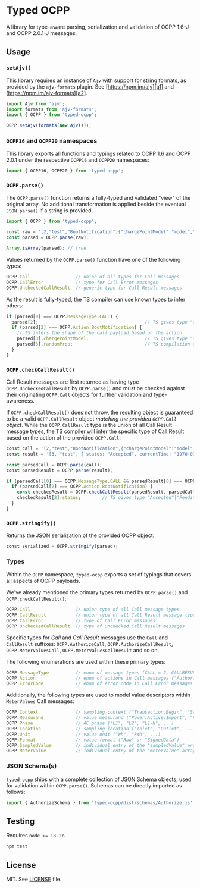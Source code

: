 
# Typed OCPP

A library for type-aware parsing, serialization and validation of OCPP 1.6-J
and OCPP 2.0.1-J messages.

## Usage

### `setAjv()`

This library requires an instance of `Ajv` with support for string formats,
as provided by the `ajv-formats` plugin. See [https://npm.im/ajv][a1] and 
[https://npm.im/ajv-formats][a2].

```typescript
import Ajv from 'ajv';
import formats from 'ajv-formats';
import { OCPP } from 'typed-ocpp';

OCPP.setAjv(formats(new Ajv()));
```

[a1]: https://npm.im/ajv
[a2]: https://npm.im/ajv-formats

### `OCPP16` and `OCPP20` namespaces

This library exports all functions and typings related to OCPP 1.6 and
OCPP 2.0.1 under the respective `OCPP16` and `OCPP20` namespaces:

```typescript
import { OCPP16, OCPP20 } from 'typed-ocpp';
```

### `OCPP.parse()`

The `OCPP.parse()` function returns a fully-typed and validated "view" of the
original array. No additional transformation is applied beside the eventual 
`JSON.parse()` if a string is provided.

```typescript
import { OCPP } from 'typed-ocpp';

const raw = '[2,"test","BootNotification",{"chargePointModel":"model","chargePointVendor":"vendor"}]';
const parsed = OCPP.parse(raw);

Array.isArray(parsed); // true
```

Values returned by the `OCPP.parse()` function have one of the following types:

```typescript
OCPP.Call                 // union of all types for Call messages
OCPP.CallError            // type for Call Error messages
OCPP.UncheckedCallResult  // generic type for Call Result messages
```

As the result is fully-typed, the TS compiler can use known types to infer
others:

```typescript
if (parsed[0] === OCPP.MessageType.CALL) {
  parsed[2];                                        // TS gives type "OCPP.Action"          
  if (parsed[2] === OCPP.Action.BootNotification) {
    // TS infers the shape of the call payload based on the action
    parsed[3].chargePointModel;                     // TS gives type "string"
    parsed[3].randomProp;                           // TS compilation error
  }
}
```

### `OCPP.checkCallResult()`

Call Result messages are first returned as having type
`OCPP.UncheckedCallResult` by `OCPP.parse()` and must be checked against their
originating `OCPP.Call` objects for further validation and type-awareness.

If `OCPP.checkCallResult()` does not throw, the resulting object is guaranteed
to be a valid `OCPP.CallResult` object _matching the provided `OCPP.Call` 
object_. While the `OCPP.CallResult` type is the union of all Call Result
message types, the TS compiler will infer the specific type of Call Result
based on the action of the provided `OCPP.Call`:

```typescript
const call = '[2,"test","BootNotification",{"chargePointModel":"model","chargePointVendor":"vendor"}]';
const result = '[3, "test", { status: "Accepted", currentTime: "1970-01-01T00:00:00.000Z", interval: 10 }]';

const parsedCall = OCPP.parse(call);
const parsedResult = OCPP.parse(result);

if (parsedCall[0] === OCPP.MessageType.CALL && parsedResult[0] === OCPP.MessageType.CALLRESULT) {
  if (parsedCall[2] === OCPP.Action.BootNotification) {
    const checkedResult = OCPP.checkCallResult(parsedResult, parsedCall);
    checkedResult[2].status;        // TS gives type "Accepted"|"Pending"|"Rejected"
  }
}
```

### `OCPP.stringify()`

Returns the JSON serialization of the provided OCPP object.

```typescript
const serialized = OCPP.stringify(parsed);
```

### Types

Within the `OCPP` namespace, `typed-ocpp` exports a set of typings that covers
all aspects of OCPP payloads.

We've already mentioned the primary types returned by `OCPP.parse()` and
`OCPP.checkCallResult()`:

```typescript
OCPP.Call                 // union type of all Call message types
OCPP.CallResult           // union type of all Call Result message types
OCPP.CallError            // type of Call Error messages
OCPP.UncheckedCallResult  // type of unchecked Call Result messages
```

Specific types for _Call_ and _Call Result_ messages use the `Call` and
`CallResult` suffixes: `OCPP.AuthorizeCall`, `OCPP.AuthorizeCallResult`,  
`OCPP.MeterValuesCall`, `OCPP.MeterValuesCallResult` and so on.

The following enumerations are used within these primary types:

```typescript
OCPP.MessageType          // enum of message types (CALL = 2, CALLRESULT = 3, CALLERROR = 4)
OCPP.Action               // enum of actions in Call messages ("Authorize", "BootNotification", ...)
OCPP.ErrorCode            // enum of error code in Call Error messages ("NotImplemented", "NotSupported", ...)
```

Additionally, the following types are used to model value descriptors within
`MeterValues` Call messages:

```typescript
OCPP.Context              // sampling context ("Transaction.Begin", "Sample.Periodic", ...)
OCPP.Measurand            // value measurand ("Power.Active.Import", "Frequency", ...)
OCPP.Phase                // AC phase ("L1", "L2", "L1-N", ...)
OCPP.Location             // sampling location ("Inlet", "Outlet", ...)
OCPP.Unit                 // value unit ("Wh", "kWh", ...)
OCPP.Format               // value format ("Raw" or "SignedData")
OCPP.SampledValue         // individual entry of the "sampledValue" array
OCPP.MeterValue           // individual entry of the "meterValue" array
```

### JSON Schema(s) 

`typed-ocpp` ships with a complete collection of [JSON Schema][s1] objects,
used for validation within `OCPP.parse()`. Schemas can be directly imported
as follows:

```typescript
import { AuthorizeSchema } from 'typed-ocpp/dist/schemas/Authorize.js';
```

[s1]: https://json-schema.org

## Testing

Requires `node >= 18.17`.

```sh
npm test
```

## License

MIT. See [LICENSE][l1] file.

[l1]: ./LICENSE
